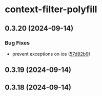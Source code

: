 # context-filter-polyfill

## 0.3.20 (2024-09-14)


### Bug Fixes

* prevent exceptions on ios ([57d92b9](https://github.com/davidenke/context-filter-polyfill/commit/57d92b939e86d4b1a4ecb35c7f05b8040da21ce7))

## 0.3.19 (2024-09-14)

## 0.3.18 (2024-09-14)
